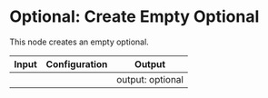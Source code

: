 # Optional: Create Empty Optional

This node creates an empty optional.

| Input      | Configuration | Output           |
| ---------- | ------------- | ---------------- |
|            |               | output: optional |
